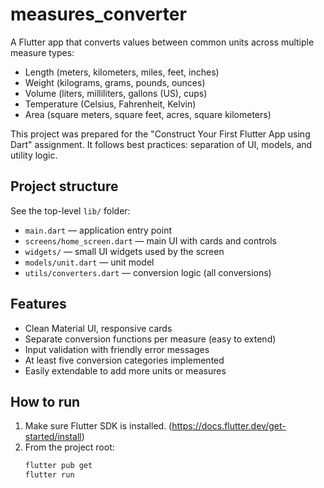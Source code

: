 # measures_converter

A Flutter app that converts values between common units across multiple measure types:
- Length (meters, kilometers, miles, feet, inches)
- Weight (kilograms, grams, pounds, ounces)
- Volume (liters, milliliters, gallons (US), cups)
- Temperature (Celsius, Fahrenheit, Kelvin)
- Area (square meters, square feet, acres, square kilometers)

This project was prepared for the "Construct Your First Flutter App using Dart" assignment. It follows best practices: separation of UI, models, and utility logic.

## Project structure
See the top-level `lib/` folder:
- `main.dart` — application entry point
- `screens/home_screen.dart` — main UI with cards and controls
- `widgets/` — small UI widgets used by the screen
- `models/unit.dart` — unit model
- `utils/converters.dart` — conversion logic (all conversions)

## Features
- Clean Material UI, responsive cards
- Separate conversion functions per measure (easy to extend)
- Input validation with friendly error messages
- At least five conversion categories implemented
- Easily extendable to add more units or measures

## How to run
1. Make sure Flutter SDK is installed. (https://docs.flutter.dev/get-started/install)
2. From the project root:
   ```bash
   flutter pub get
   flutter run